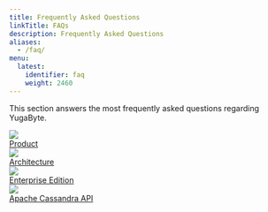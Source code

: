 ```yaml
---
title: Frequently Asked Questions
linkTitle: FAQs
description: Frequently Asked Questions
aliases:
  - /faq/
menu:
  latest:
    identifier: faq
    weight: 2460
---
```


This section answers the most frequently asked questions regarding YugaByte.

<div>
  <a class="section-link icon-offset" href="product/">
<div class="icon">
      <img src="/images/section_icons/index/introduction.png" aria-hidden="true" />
    </div>
    <div class="text">
      Product
    </div>
  </a>

  <a class="section-link icon-offset" href="architecture/">
    <div class="icon">
      <img src="/images/section_icons/index/architecture.png" aria-hidden="true" />
    </div>
    <div class="text">
      Architecture
   </div>
  </a>

<a class="section-link icon-offset" href="enterprise-edition/">
    <div class="icon">
      <img src="/images/section_icons/manage/enterprise.png" aria-hidden="true" />
    </div>
    <div class="text">
      Enterprise Edition
    </div>
  </a>

  <a class="section-link icon-offset" href="cql/">
    <div class="icon">
      <img src="/images/section_icons/api/cql.png" aria-hidden="true" />
    </div>
    <div class="text">
      Apache Cassandra API
   </div>
  </a>
</div> 
